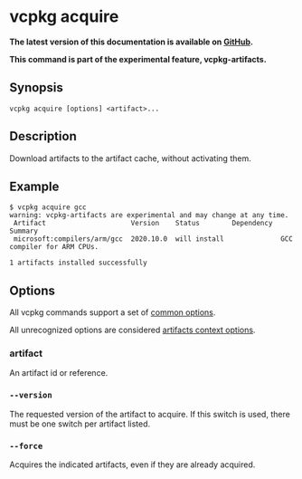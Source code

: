 # vcpkg acquire

**The latest version of this documentation is available on [GitHub](https://github.com/Microsoft/vcpkg/tree/master/docs/commands/acquire.md).**

**This command is part of the experimental feature, vcpkg-artifacts.**

## Synopsis
```no-highlight
vcpkg acquire [options] <artifact>...
```

## Description

Download artifacts to the artifact cache, without activating them.

## Example
```no-highlight
$ vcpkg acquire gcc
warning: vcpkg-artifacts are experimental and may change at any time.
 Artifact                     Version    Status        Dependency  Summary
 microsoft:compilers/arm/gcc  2020.10.0  will install              GCC compiler for ARM CPUs.

1 artifacts installed successfully
```

## Options

All vcpkg commands support a set of [common options](common-options.md).

All unrecognized options are considered [artifacts context options](artifacts-context-options.md).

### artifact

An artifact id or reference.

<a name="version"></a>

### `--version`

The requested version of the artifact to acquire. If this switch is used, there must be one switch per artifact listed.

<a name="force"></a>

### `--force`

Acquires the indicated artifacts, even if they are already acquired.
